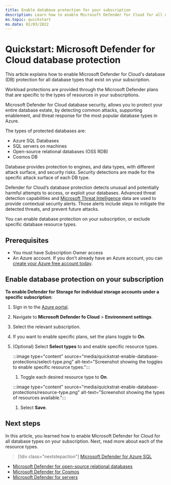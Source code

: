 ```yaml
---
title: Enable database protection for your subscription
description: Learn how to enable Microsoft Defender for Cloud for all of your database types for your entire subscription. 
ms.topic: quickstart
ms.date: 02/03/2022
---
```


# Quickstart: Microsoft Defender for Cloud database protection

This article explains how to enable Microsoft Defender for Cloud's database (DB) protection for all database types that exist on your subscription.

Workload protections are provided through the Microsoft Defender plans that are specific to the types of resources in your subscriptions.

Microsoft Defender for Cloud database security, allows you to protect your entire database estate, by detecting common attacks, supporting enablement, and threat response for the most popular database types in Azure.

The types of protected databases are: 

- Azure SQL Databases 
- SQL servers on machines 
- Open-source relational databases (OSS RDB) 
- Cosmos DB

Database provides protection to engines, and data types, with different attack surface, and security risks. Security detections are made for the specific attack surface of each DB type.  

Defender for Cloud’s database protection detects unusual and potentially harmful attempts to access, or exploit your databases. Advanced threat detection capabilities and [Microsoft Threat Intelligence](https://www.microsoft.com/insidetrack/microsoft-uses-threat-intelligence-to-protect-detect-and-respond-to-threats) data are used to provide contextual security alerts. Those alerts include steps to mitigate the detected threats, and prevent future attacks. 

You can enable database protection on your subscription, or exclude specific database resource types. 

## Prerequisites

- You must have Subscription Owner access
- An Azure account. If you don't already have an Azure account, you can [create your Azure free account today](https://azure.microsoft.com/free/).

## Enable database protection on your subscription

**To enable Defender for Storage for individual storage accounts under a specific subscription**:

1. Sign in to the [Azure portal](https://ms.portal.azure.com).

1. Navigate to **Microsoft Defender fo Cloud** > **Environment settings**.

1. Select the relevant subscription.

1. If you want to enable specific plans, set the plans toggle to **On**.

1. (Optional) Select **Select types** to and enable specific resource types.

    :::image type="content" source="media/quickstrat-enable-database-protections/select-type.png" alt-text="Screenshot showing the toggles to enable specific resource types.":::

    1. Toggle each desired resource type to **On**.
    
    :::image type="content" source="media/quickstrat-enable-database-protections/resource-type.png" alt-text="Screenshot showing the types of resources available.":::

    1. Select **Save**.

## Next steps

In this article, you learned how to enable Microsoft Defender for Cloud for all database types on your subscription. Next, read more about each of the resource types.

> [!div class="nextstepaction"]
> [Microsoft Defender for Azure SQL](defender-for-sql-introduction.md)

- [Microsoft Defender for open-source relational databases](defender-for-databases-introduction.md)
- [Microsoft Defender for Cosmos](concept-defender-for-cosmos.md)
- [Microsoft Defender for servers](defender-for-sql-usage.md)

